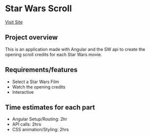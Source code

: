 # Star Wars Scroll

[Visit Site]('https://star-wars-scroll.netlify.com')

## Project overview
This is an application made with Angular and the SW api to create the opening scroll credits for each Star Wars movie.

## Requirements/features
- Select a Star Wars Film
- Watch the opening credits
- Interactive

## Time estimates for each part
- Angular Setup/Routing: 2hr
- API calls: 2hrs
- CSS animation/Styling: 2hrs
